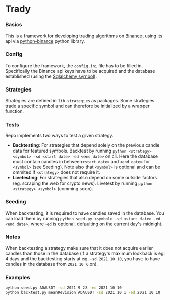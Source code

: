# Trady


### Basics
This is a framework for developing trading algorithms on [Binance](https://www.binance.com/), using its api via [python-binance](https://python-binance.readthedocs.io/en/latest/) python library.

### Config
To configure the framework, the `config.ini` file has to be filled in. Specifically the Binance api keys have to be acquired and the database established (using the [Sqlalchemy symbol](https://www.tutorialspoint.com/sqlalchemy/sqlalchemy_core_connecting_to_database.htm)).

### Strategies
Strategies are defined in `lib.strategies` as packages. Some strategies trade a specific symbol and can therefore be initialized by a wrapper function.

### Tests
Repo implements two ways to test a given strategy.

- **Backtesting**: For strategies that depend solely on the previous candle data for featured symbols. Backtest by running `python <strategy> <symbol> -sd <start date> -ed <end date>` on cli. Here the database must contain candles in between`<start date>` and `<end date>` for `<symbol>`  (see Seeding). Note also that `<symbol>` is optional and can be ommited if `<strategy>` does not require it.
- **Livetesting**: For strategies that also depend on some outside factors (eg. scraping the web for crypto news). Livetest by running `python <strategy> <symbol>` (comming soon).

### Seeding
When backtesting, it is required to have candles saved in the database. You can load them by running `python seed.py <symbol> -sd <start date> -ed <end date>`, where `-ed` is optional, defaulting on the current day's midnight. 

### Notes

When backtesting a strategy make sure that it does not acquire earlier candles than those in the database (if a strategy's maximum lookback is eg. 4 days and the backtesting starts at eg. `-sd 2021 10 10`, you have to have candles in the database from `2021 10 6` on).

### Examples

```bash
python seed.py ADAUSDT -sd 2021 9 28 -ed 2021 10 10
python backtest.py meanRevision ADAUSDT -sd 2021 10 1 -ed 2021 10 10
```
